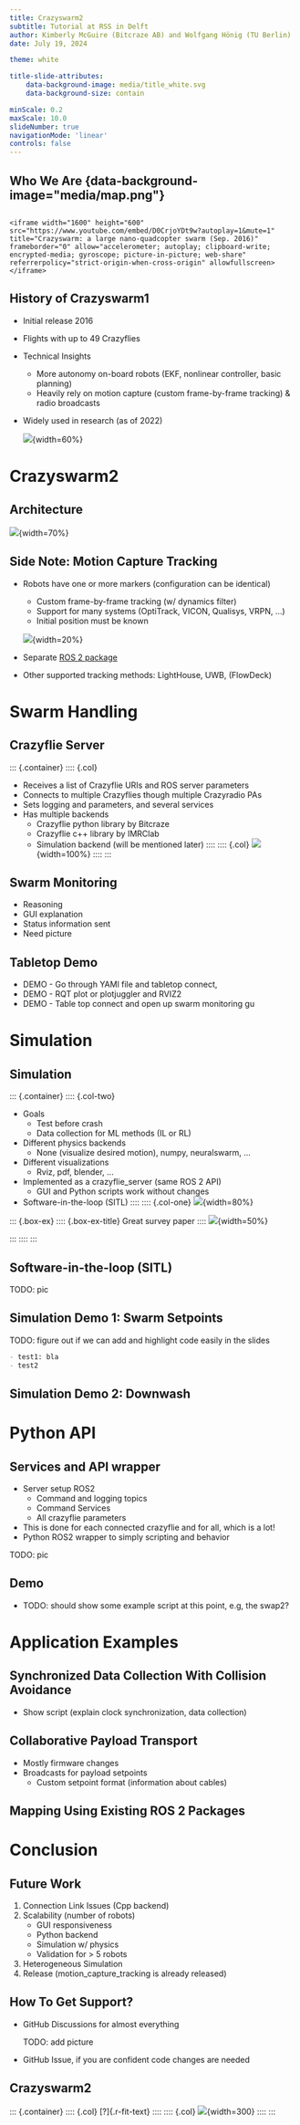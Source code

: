 ```yaml
---
title: Crazyswarm2
subtitle: Tutorial at RSS in Delft
author: Kimberly McGuire (Bitcraze AB) and Wolfgang Hönig (TU Berlin)
date: July 19, 2024

theme: white

title-slide-attributes:
    data-background-image: media/title_white.svg
    data-background-size: contain

minScale: 0.2
maxScale: 10.0
slideNumber: true
navigationMode: 'linear'
controls: false
---
```


## Who We Are {data-background-image="media/map.png"}

<!-- # A bit of history: Crazyswarm1 -->

##
```{=html}
<iframe width="1600" height="600" src="https://www.youtube.com/embed/D0CrjoYDt9w?autoplay=1&mute=1" title="Crazyswarm: a large nano-quadcopter swarm (Sep. 2016)" frameborder="0" allow="accelerometer; autoplay; clipboard-write; encrypted-media; gyroscope; picture-in-picture; web-share" referrerpolicy="strict-origin-when-cross-origin" allowfullscreen></iframe>
```

## History of Crazyswarm1

- Initial release 2016
- Flights with up to 49 Crazyflies
- Technical Insights
    - More autonomy on-board robots (EKF, nonlinear controller, basic planning)
    - Heavily rely on motion capture (custom frame-by-frame tracking) & radio broadcasts
- Widely used in research (as of 2022)

    ![](media/crazyswarm1usage.png){width=60%}

<!-- 
## Lessons Learned

- Support (and testing) is crucial for community acceptance
    - This tends to be a lot of work
- Debugging / failure analysis becomes much more difficult as number of robots increase
- Requirements by researchers vary a lot
    - On-board vs Off-board
    - Centralized vs Distributed
    - Fidelity vs Speed of Simulation
    - Heterogeneous robots
- Field moves towards full autonomy (larger robots, smaller team size)
    - Many papers cite Crazyswarm 1 as “negative example” (heavily centralized and dependent on motion capture) -->

# Crazyswarm2

## Architecture

![](media/architecture.png){width=70%}

<!-- 
## Design Focus

1. Clean ROS 2 Design
    - Independence of motion capture 
    - Better integration with ROS ecosystem

2. Simulation
    - Different fidelity/speed levels
    - Integration with other robots

3. Reliability
    - Online swarm monitoring
    - Automated tests
-->

## Side Note: Motion Capture Tracking

- Robots have one or more markers (configuration can be identical)
    - Custom frame-by-frame tracking (w/ dynamics filter)
    - Support for many systems (OptiTrack, VICON, Qualisys, VRPN, …)
    - Initial position must be known

    ![](media/cf_4markers.png){width=20%}

- Separate [ROS 2 package](https://github.com/IMRCLab/motion_capture_tracking)
- Other supported tracking methods: LightHouse, UWB, (FlowDeck)

# Swarm Handling

## Crazyflie Server

::: {.container}
:::: {.col}
- Receives a list of Crazyflie URIs and ROS server parameters
- Connects to multiple Crazyflies though multiple Crazyradio PAs
- Sets logging and parameters, and several services
- Has multiple backends
    - Crazyflie python library by Bitcraze
    - Crazyflie c++ library by IMRClab
    - Simulation backend (will be mentioned later)
::::
:::: {.col}
![](media/architecture_server.png){width=100%}
::::
:::




## Swarm Monitoring

- Reasoning
- GUI explanation
- Status information sent
- Need picture

## Tabletop Demo

- DEMO -  Go through YAMl file and tabletop connect,
- DEMO - RQT plot or plotjuggler and RVIZ2
- DEMO - Table top connect and open up swarm monitoring gu

# Simulation

## Simulation

::: {.container}
:::: {.col-two}
- Goals
    - Test before crash
    - Data collection for ML methods (IL or RL)
- Different physics backends
    - None (visualize desired motion), numpy, neuralswarm, ...
- Different visualizations
    - Rviz, pdf, blender, ...
- Implemented as a crazyflie_server (same ROS 2 API)
    - GUI and Python scripts work without changes
- Software-in-the-loop (SITL)
::::
:::: {.col-one}
![](media/architecture_simulation.png){width=80%}

::: {.box-ex}
:::: {.box-ex-title}
Great survey paper
::::
![](media/qr_survey.png){width=50%}

<!-- “Survey of Simulators for Aerial Robots”, Dimmig et. al., IEEE RAM 2024 (to appear) {.font-weight=50} -->
:::
::::
:::


## Software-in-the-loop (SITL)

TODO: pic

## Simulation Demo 1: Swarm Setpoints

TODO: figure out if we can add and highlight code easily in the slides

```markdown
- test1: bla
- test2
```

## Simulation Demo 2: Downwash

# Python API

## Services and API wrapper

- Server setup ROS2
    - Command and logging topics
    - Command  Services
    - All crazyflie parameters
- This is done for each connected crazyflie and for all, which is a lot!
- Python ROS2 wrapper to simply scripting and behavior

TODO: pic

## Demo

- TODO: should show some example script at this point, e.g, the swap2?

# Application Examples

## Synchronized Data Collection With Collision Avoidance

- Show script (explain clock synchronization, data collection)

## Collaborative Payload Transport

- Mostly firmware changes
- Broadcasts for payload setpoints
    - Custom setpoint format (information about cables)

## Mapping Using Existing ROS 2 Packages

<!-- Most likely no real slides, but live demo's instead 
# Demos

## Assisted Teleop

(TODO: check if multi-joystick support works in the latest ROS version; goal: two joysticks and two robots)

## Figure 8

(All 5)
(reference to uav_trajectories for generation)

## Logging & Params

(Logging: perhaps something with plotjuggler?)
(Params: broadcast for all of them to play some music or change LEDs?)

## Simulation

(show interaction-aware swap example)

## Advanced 1

(distributed/slow computation?)
(collision avoidance?)
(formation control?)
-->

# Conclusion

## Future Work

1. Connection Link Issues (Cpp backend)
2. Scalability (number of robots)
    - GUI responsiveness
    - Python backend
    - Simulation w/ physics
    - Validation for > 5 robots
3. Heterogeneous Simulation
4. Release (motion_capture_tracking is already released)

## How To Get Support?

- GitHub Discussions for almost everything

    TODO: add picture

- GitHub Issue, if you are confident code changes are needed


## Crazyswarm2

::: {.container}
:::: {.col}
[?]{.r-fit-text}
::::
:::: {.col}
![](media/qrcode.png){width=300}
::::
:::